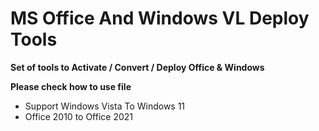 # MS Office And Windows VL Deploy Tools
**Set of tools to Activate / Convert / Deploy Office & Windows**

**Please check how to use file**
- Support Windows Vista To Windows 11
- Office 2010 to Office 2021

